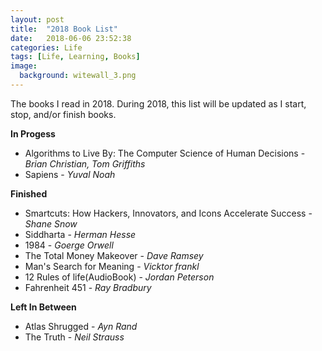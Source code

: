 ```yaml
---
layout: post
title:  "2018 Book List"
date:   2018-06-06 23:52:38
categories: Life
tags: [Life, Learning, Books]
image:
  background: witewall_3.png
---
```

The books I read in 2018. During 2018, this list will be updated as I start, stop, and/or finish books.

**In Progess**
- Algorithms to Live By: The Computer Science of Human Decisions - _Brian Christian, Tom Griffiths_
- Sapiens - _Yuval Noah_

**Finished**
- Smartcuts: How Hackers, Innovators, and Icons Accelerate Success - _Shane Snow_
- Siddharta - _Herman Hesse_
- 1984 - _Goerge Orwell_
- The Total Money Makeover - _Dave Ramsey_
- Man's Search for Meaning - _Vicktor frankl_
- 12 Rules of life(AudioBook) - _Jordan Peterson_
- Fahrenheit 451 - _Ray Bradbury_

**Left In Between**
- Atlas Shrugged - _Ayn Rand_
- The Truth - _Neil Strauss_
